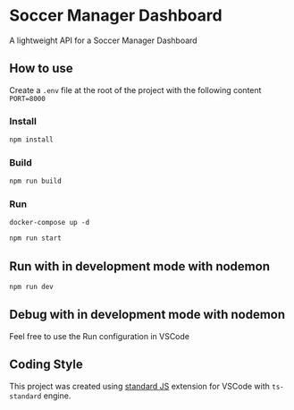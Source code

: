 # Soccer Manager Dashboard
A lightweight API for a Soccer Manager Dashboard

## How to use
Create a `.env` file at the root of the project with the following content `PORT=8000`

### Install
```bash
npm install
```

### Build
```bash
npm run build
```

### Run
```start Mongo DB
docker-compose up -d
```

```bash
npm run start
```

## Run with in development mode with nodemon
```bash
npm run dev
```

## Debug with in development mode with nodemon
Feel free to use the Run configuration in VSCode

## Coding Style
This project was created using [standard JS](https://marketplace.visualstudio.com/items?itemName=standard.vscode-standard) extension for VSCode with `ts-standard` engine. 
